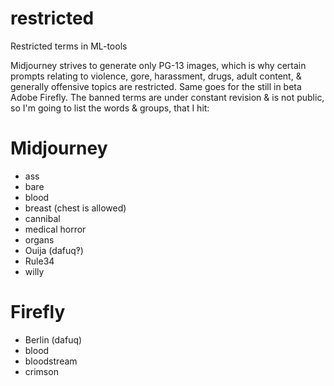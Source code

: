 # restricted
Restricted terms in ML-tools

Midjourney strives to generate only PG-13 images, which is why certain prompts relating to violence, gore, harassment, drugs, adult content, & generally offensive topics are restricted. Same goes for the still in beta Adobe Firefly.
The banned terms are under constant revision & is not public, so I'm going to list the words & groups, that I hit:

# Midjourney
- ass
- bare 
- blood 
- breast (chest is allowed)
- cannibal
- medical horror
- organs 
- Ouija (dafuq‽)
- Rule34
- willy


# Firefly
- Berlin (dafuq) 
- blood
- bloodstream 
- crimson
